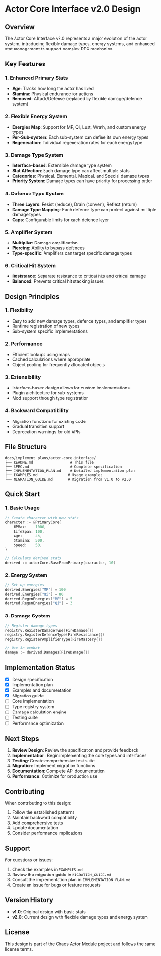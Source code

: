 # Actor Core Interface v2.0 Design

## Overview
The Actor Core Interface v2.0 represents a major evolution of the actor system, introducing flexible damage types, energy systems, and enhanced stat management to support complex RPG mechanics.

## Key Features

### 1. Enhanced Primary Stats
- **Age**: Tracks how long the actor has lived
- **Stamina**: Physical endurance for actions
- **Removed**: Attack/Defense (replaced by flexible damage/defence system)

### 2. Flexible Energy System
- **Energies Map**: Support for MP, Qi, Lust, Wrath, and custom energy types
- **Per-Sub-system**: Each sub-system can define its own energy types
- **Regeneration**: Individual regeneration rates for each energy type

### 3. Damage Type System
- **Interface-based**: Extensible damage type system
- **Stat Affection**: Each damage type can affect multiple stats
- **Categories**: Physical, Elemental, Magical, and Special damage types
- **Priority System**: Damage types can have priority for processing order

### 4. Defence Type System
- **Three Layers**: Resist (reduce), Drain (convert), Reflect (return)
- **Damage Type Mapping**: Each defence type can protect against multiple damage types
- **Caps**: Configurable limits for each defence layer

### 5. Amplifier System
- **Multiplier**: Damage amplification
- **Piercing**: Ability to bypass defences
- **Type-specific**: Amplifiers can target specific damage types

### 6. Critical Hit System
- **Resistance**: Separate resistance to critical hits and critical damage
- **Balanced**: Prevents critical hit stacking issues

## Design Principles

### 1. Flexibility
- Easy to add new damage types, defence types, and amplifier types
- Runtime registration of new types
- Sub-system specific implementations

### 2. Performance
- Efficient lookups using maps
- Cached calculations where appropriate
- Object pooling for frequently allocated objects

### 3. Extensibility
- Interface-based design allows for custom implementations
- Plugin architecture for sub-systems
- Mod support through type registration

### 4. Backward Compatibility
- Migration functions for existing code
- Gradual transition support
- Deprecation warnings for old APIs

## File Structure

```
docs/implement_plans/actor-core-interface/
├── README.md                 # This file
├── SPEC.md                   # Complete specification
├── IMPLEMENTATION_PLAN.md    # Detailed implementation plan
├── EXAMPLES.md              # Usage examples
└── MIGRATION_GUIDE.md       # Migration from v1.0 to v2.0
```

## Quick Start

### 1. Basic Usage
```go
// Create character with new stats
character := &PrimaryCore{
    HPMax:    1000,
    LifeSpan: 100,
    Age:      25,
    Stamina:  500,
    Speed:    50,
}

// Calculate derived stats
derived := actorCore.BaseFromPrimary(character, 10)
```

### 2. Energy System
```go
// Set up energies
derived.Energies["MP"] = 100
derived.Energies["Qi"] = 80
derived.RegenEnergies["MP"] = 5
derived.RegenEnergies["Qi"] = 3
```

### 3. Damage System
```go
// Register damage types
registry.RegisterDamageType(FireDamage{})
registry.RegisterDefenceType(FireResistance{})
registry.RegisterAmplifierType(FireMastery{})

// Use in combat
damage := derived.Damages[FireDamage{}]
```

## Implementation Status

- [x] Design specification
- [x] Implementation plan
- [x] Examples and documentation
- [x] Migration guide
- [ ] Core implementation
- [ ] Type registry system
- [ ] Damage calculation engine
- [ ] Testing suite
- [ ] Performance optimization

## Next Steps

1. **Review Design**: Review the specification and provide feedback
2. **Implementation**: Begin implementing the core types and interfaces
3. **Testing**: Create comprehensive test suite
4. **Migration**: Implement migration functions
5. **Documentation**: Complete API documentation
6. **Performance**: Optimize for production use

## Contributing

When contributing to this design:

1. Follow the established patterns
2. Maintain backward compatibility
3. Add comprehensive tests
4. Update documentation
5. Consider performance implications

## Support

For questions or issues:

1. Check the examples in `EXAMPLES.md`
2. Review the migration guide in `MIGRATION_GUIDE.md`
3. Consult the implementation plan in `IMPLEMENTATION_PLAN.md`
4. Create an issue for bugs or feature requests

## Version History

- **v1.0**: Original design with basic stats
- **v2.0**: Current design with flexible damage types and energy system

## License

This design is part of the Chaos Actor Module project and follows the same license terms.